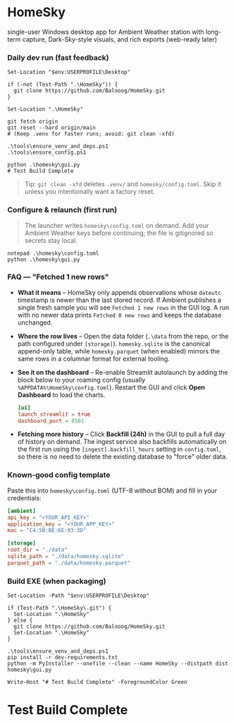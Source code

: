 # HomeSky
single-user Windows desktop app for Ambient Weather station with long-term capture, Dark-Sky-style visuals, and rich exports (web-ready later)

### Daily dev run (fast feedback)

```pwsh
Set-Location "$env:USERPROFILE\Desktop"

if (-not (Test-Path ".\HomeSky")) {
  git clone https://github.com/Balooog/HomeSky.git
}

Set-Location ".\HomeSky"

git fetch origin
git reset --hard origin/main
# (Keep .venv for faster runs; avoid: git clean -xfd)

.\tools\ensure_venv_and_deps.ps1
.\tools\ensure_config.ps1

python .\homesky\gui.py
# Test Build Complete
```

> Tip: `git clean -xfd` deletes `.venv/` and `homesky/config.toml`. Skip it unless you intentionally want a factory reset.

### Configure & relaunch (first run)

> The launcher writes `homesky\config.toml` on demand.  Add your Ambient Weather keys before continuing; the file is gitignored so secrets stay local.

```pwsh
notepad .\homesky\config.toml
python .\homesky\gui.py
```

### FAQ — "Fetched 1 new rows"

- **What it means** – HomeSky only appends observations whose `dateutc` timestamp is newer than the last stored
  record. If Ambient publishes a single fresh sample you will see `Fetched 1 new rows` in the GUI log. A run with no
  newer data prints `Fetched 0 new rows` and keeps the database unchanged.
- **Where the row lives** – Open the data folder (`.\data` from the repo, or the path configured under `[storage]`).
  `homesky.sqlite` is the canonical append-only table, while `homesky.parquet` (when enabled) mirrors the same rows in a
  columnar format for external tooling.
- **See it on the dashboard** – Re-enable Streamlit autolaunch by adding the block below to your roaming config
  (usually `%APPDATA%\HomeSky\config.toml`). Restart the GUI and click **Open Dashboard** to load the charts.

  ```toml
  [ui]
  launch_streamlit = true
  dashboard_port = 8501
  ```
- **Fetching more history** – Click **Backfill (24h)** in the GUI to pull a full day of history on demand. The ingest
  service also backfills automatically on the first run using the `[ingest].backfill_hours` setting in `config.toml`, so
  there is no need to delete the existing database to "force" older data.

### Known-good config template

Paste this into `homesky\config.toml` (UTF-8 without BOM) and fill in your credentials:

```toml
[ambient]
api_key = "<YOUR_API_KEY>"
application_key = "<YOUR_APP_KEY>"
mac = "C4:5B:BE:6E:93:3D"

[storage]
root_dir = "./data"
sqlite_path = "./data/homesky.sqlite"
parquet_path = "./data/homesky.parquet"
```

### Build EXE (when packaging)

```pwsh
Set-Location -Path "$env:USERPROFILE\Desktop"

if (Test-Path ".\HomeSky\.git") {
  Set-Location ".\HomeSky"
} else {
  git clone https://github.com/Balooog/HomeSky.git
  Set-Location ".\HomeSky"
}

.\tools\ensure_venv_and_deps.ps1
pip install -r dev-requirements.txt
python -m PyInstaller --onefile --clean --name HomeSky --distpath dist homesky\gui.py

Write-Host "# Test Build Complete" -ForegroundColor Green
```

# Test Build Complete
